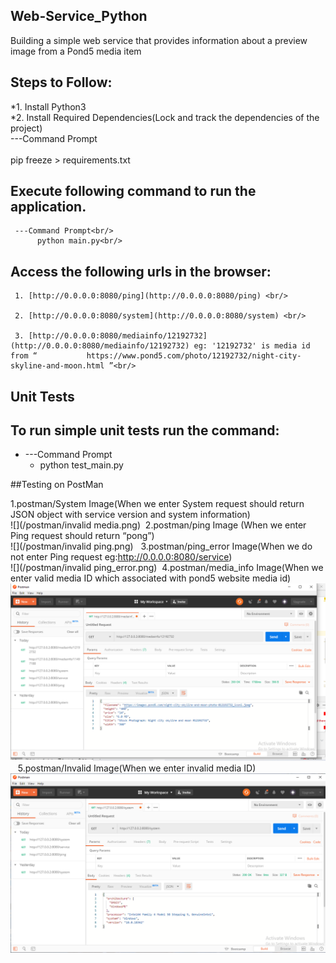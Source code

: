 ## Web-Service_Python
 Building a simple web service that provides information about a preview image from a Pond5 media item <br/>

## Steps to Follow:<br/>
 *1. Install Python3<br/>
 *2. Install Required Dependencies(Lock and track the dependencies of the project)<br/>
---Command Prompt<br/><br/>
     pip freeze > requirements.txt<br/>

## Execute following command to run the application.<br/>
     ---Command Prompt<br/>
          python main.py<br/>
     

## Access the following urls in the browser:<br/>
  
     1. [http://0.0.0.0:8080/ping](http://0.0.0.0:8080/ping) <br/>

     2. [http://0.0.0.0:8080/system](http://0.0.0.0:8080/system) <br/>
 
     3. [http://0.0.0.0:8080/mediainfo/12192732](http://0.0.0.0:8080/mediainfo/12192732) eg: '12192732' is media id  from “           https://www.pond5.com/photo/12192732/night-city-skyline-and-moon.html ”<br/>

## Unit Tests <br/>

## To run simple unit tests run the command: <br/>
* ---Command Prompt <br/>
  * python test_main.py <br/>

##Testing on PostMan <br/>


1.postman/System Image(When we enter System request should return JSON object with service version and system information)<br/>
![](/postman/invalid media.png)&nbsp;
2.postman/ping Image (When we enter Ping request should return “pong”)<br/>
![](/postman/invalid ping.png)&nbsp;&nbsp;
3.postman/ping_error Image(When we do not enter Ping request eg:http://0.0.0.0:8080/service)<br/>
![](/postman/invalid ping_error.png)&nbsp;
4.postman/media_info Image(When we enter valid media ID which associated with   pond5 website media id)<br/>
![](/postman/media_info.png)&nbsp;&nbsp;
5.postman/Invalid Image(When we enter invalid media ID)<br/>
![](/postman/system.png)&nbsp;
